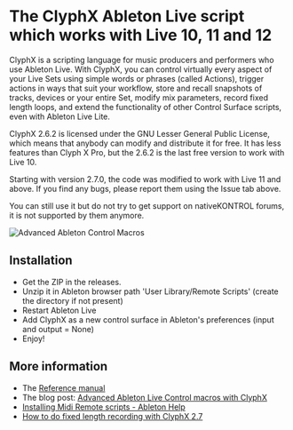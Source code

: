 # The ClyphX Ableton Live script which works with Live 10, 11 and 12

ClyphX is a scripting language for music producers and performers who use Ableton Live. With ClyphX, you can control virtually every aspect of your Live Sets using simple words or phrases (called Actions), trigger actions in ways that suit your workflow, store and recall snapshots of tracks, devices or your entire Set, modify mix parameters, record fixed length loops, and extend the functionality of other Control Surface scripts, even with Ableton Live Lite.

ClyphX 2.6.2 is licensed under the GNU Lesser General Public License, which means that anybody can modify and distribute it for free. It has less features than Clyph X Pro, but the 2.6.2 is the last free version to work with Live 10.

Starting with version 2.7.0, the code was modified to work with Live 11 and above. If you find any bugs, please report them using the Issue tab above.

You can still use it but do not try to get support on nativeKONTROL forums, it is not supported by them anymore.

![Advanced Ableton Control Macros](https://drolez.com/blog/i/ableton-advanced-macros.gif)

## Installation

* Get the ZIP in the releases.
* Unzip it in Ableton browser path 'User Library/Remote Scripts' (create the directory if not present)
* Restart Ableton Live
* Add ClyphX as a new control surface in Ableton's preferences (input and output = None)
* Enjoy!

## More information

* The [Reference manual](https://github.com/ldrolez/clyphx-live11/blob/master/reference.md)
* The blog post: [Advanced Ableton Live Control macros with ClyphX](https://drolez.com/blog/music/advanced-ableton-live-control.php)
* [Installing Midi Remote scripts - Ableton Help](https://help.ableton.com/hc/en-us/articles/209072009-Installing-third-party-remote-scripts)
* [How to do fixed length recording with ClyphX 2.7](https://drolez.com/blog/music/live-looping-with-ableton-live.php#clyphx)
